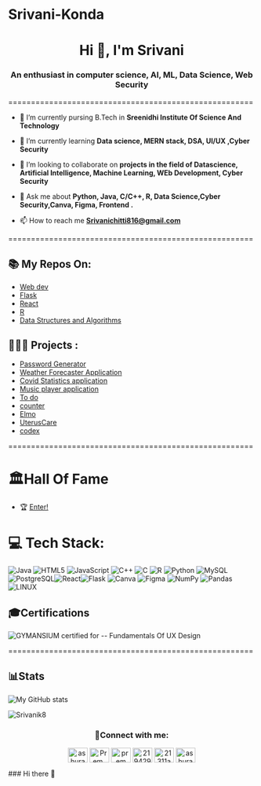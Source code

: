 # Srivani-Konda
<h1 align="center">Hi 👋, I'm Srivani </h1>
<h3 align="center">An enthusiast in computer science, AI, ML, Data Science, Web Security</h3>
======================================================

-  📜 I’m currently pursing B.Tech in **Sreenidhi Institute Of Science And Technology**

- 🔭 I’m currently learning **Data science, MERN stack, DSA, UI/UX ,Cyber Security**

- 🤝 I’m looking to collaborate on **projects in the field of Datascience, Artificial Intelligence, Machine Learning, WEb Development, Cyber Security**

- 💬 Ask me about **Python, Java, C/C++, R, Data Science,Cyber Security,Canva, Figma, Frontend .**

- 📫 How to reach me **Srivanichitti816@gmail.com**

======================================================
<br>
## 📚 My Repos On:
- <a href= https://github.com/srivanik8/Web-Dev>Web dev</a>
- <a href= https://github.com/srivanik8/Flask>Flask </a>
- <a href= https://github.com/srivanik8/react-calc> React </a>
- <a href= https://github.com/srivanik8/Learn-R>R </a>
- [Data Structures and Algorithms](https://github.com/srivanik8/Data-Structures)
## 👨🏽‍💻 Projects :
- [Password Generator](https://github.com/srivanik8/pwd-generator)
- [Weather Forecaster Application](https://github.com/srivanik8/weather-app)
- [Covid Statistics application](https://github.com/srivanik8/covid-statistics)
- [Music player application](https://github.com/srivanik8/mp3)
- [To do](https://github.com/srivanik8/To-do)
- [counter](https://github.com/srivanik8/counter)
- [Elmo](https://github.com/srivanik8/elmo)
- [UterusCare](https://github.com/srivanik8/uteruscare)
- [codex](https://github.com/srivanik8/codex)
  

======================================================

# 🏛️**Hall Of Fame**
- 🏆 [Enter!](https://github.com/srivanik8/srivanik8/blob/main/Hall_of_fame.md) 

# 💻 Tech Stack:
![Java](https://img.shields.io/badge/java-%23ED8B00.svg?style=for-the-badge&logo=java&logoColor=white) ![HTML5](https://img.shields.io/badge/html5-%23E34F26.svg?style=for-the-badge&logo=html5&logoColor=white) ![JavaScript](https://img.shields.io/badge/javascript-%23323330.svg?style=for-the-badge&logo=javascript&logoColor=%23F7DF1E) ![C++](https://img.shields.io/badge/c++-%2300599C.svg?style=for-the-badge&logo=c%2B%2B&logoColor=white) ![C](https://img.shields.io/badge/c-%2300599C.svg?style=for-the-badge&logo=c&logoColor=white) ![R](https://img.shields.io/badge/r-%23276DC3.svg?style=for-the-badge&logo=r&logoColor=white) ![Python](https://img.shields.io/badge/python-3670A0?style=for-the-badge&logo=python&logoColor=ffdd54) ![MySQL](https://img.shields.io/badge/mysql-%2300f.svg?style=for-the-badge&logo=mysql&logoColor=white)
![PostgreSQL](https://img.shields.io/badge/PostgreSQL-%2302f.svg?style=for-the-badge&logo=PostgreSQLl&logoColor=white)![React](https://img.shields.io/badge/react-%2320232a.svg?style=for-the-badge&logo=react&logoColor=%2361DAFB)![Flask](https://img.shields.io/badge/flask-%23000.svg?style=for-the-badge&logo=flask&logoColor=white)  ![Canva](https://img.shields.io/badge/Canva-%2300C4CC.svg?style=for-the-badge&logo=Canva&logoColor=white) 	![Figma](https://img.shields.io/badge/figma-%23F24E1E.svg?style=for-the-badge&logo=figma&logoColor=white) ![NumPy](https://img.shields.io/badge/numpy-%23013243.svg?style=for-the-badge&logo=numpy&logoColor=white) ![Pandas](https://img.shields.io/badge/pandas-%23150458.svg?style=for-the-badge&logo=pandas&logoColor=white) ![LINUX](https://img.shields.io/badge/Linux-FCC624?style=for-the-badge&logo=linux&logoColor=black)
<br> 

## 🎓Certifications
![GYMANSIUM](https://img.shields.io/badge/GYMNASIUM----blackGREEN) certified for -- Fundamentals Of UX Design

======================================================

## 📊Stats

![My GitHub stats](https://github-readme-stats.vercel.app/api?username=srivanik8&show_icons=true&theme=transparent)

<p align="left"><img align="center" src="https://github-readme-stats.vercel.app/api/top-langs?username=srivanik8&show_icons=true&locale=en&layout=compact" alt="Srivanik8" /></p>


<h3 align="center">📲Connect with me:</h3>

<p align="center">
<a href="https://dev.to/ashuradhipathi" target="blank"><img align="center" src="https://dev-to-uploads.s3.amazonaws.com/uploads/logos/resized_logo_UQww2soKuUsjaOGNB38o.png" alt="ashuradhipathi"height="30" width="40" /></a>
<a href="https://twitter.com/Prem_Kiran_" target="blank"><img align="center" src="https://about.twitter.com/content/dam/about-twitter/en/brand-toolkit/brand-download-img-1.jpg.twimg.1920.jpg" alt="Prem_Kiran_" height="30" width="40" /></a>
<a href="https://www.linkedin.com/in/prem-laknaboina/" target="blank"><img align="center" src="https://cdn-icons-png.flaticon.com/512/174/174857.png" alt="prem laknaboina" height="30" width="40" /></a>
<a href="https://stackoverflow.com/users/21942981" target="blank"><img align="center" src="https://upload.wikimedia.org/wikipedia/commons/thumb/e/ef/Stack_Overflow_icon.svg/768px-Stack_Overflow_icon.svg.png" alt="21942981" height="30" width="40" /></a>
<a href="https://www.hackerrank.com/21311a6611" target="blank"><img align="center" src="https://upload.wikimedia.org/wikipedia/commons/thumb/4/40/HackerRank_Icon-1000px.png/800px-HackerRank_Icon-1000px.png" alt="21311a6611" height="30" width="40" /></a>
<a href="https://discord.gg/ashura#5112" target="blank"><img align="center" src="https://static-00.iconduck.com/assets.00/discord-icon-2048x2048-nnt62s2u.png" alt="ashura#5112" height="30" width="40" /></a>
</p>### Hi there 👋


